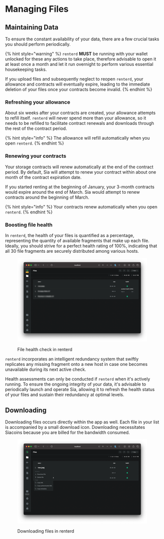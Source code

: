 # Managing Files

## Maintaining Data

To ensure the constant availability of your data, there are a few crucial tasks you should perform periodically.&#x20;

{% hint style="warning" %}
`renterd` **MUST** be running with your wallet unlocked for these any actions to take place, therefore advisable to open it at least once a month and let it run overnight to perform various essential housekeeping tasks.&#x20;

If you upload files and subsequently neglect to reopen `renterd`, your allowance and contracts will eventually expire, leading to the immediate deletion of your files once your contracts become invalid.
{% endhint %}

### **Refreshing your allowance**

About six weeks after your contracts are created, your allowance attempts to refill itself. `renterd` will never spend more than your allowance, so it needs to be refilled to facilitate contract renewals and downloads through the rest of the contract period.&#x20;

{% hint style="info" %}
The allowance will refill automatically when you open `renterd`.
{% endhint %}

### **Renewing your contracts**

Your storage contracts will renew automatically at the end of the contract period. By default, Sia will attempt to renew your contract within about one month of the contract expiration date.&#x20;

If you started renting at the beginning of January, your 3-month contracts would expire around the end of March. Sia would attempt to renew contracts around the beginning of March.&#x20;

{% hint style="info" %}
Your contracts renew automatically when you open `renterd`.
{% endhint %}

### **Boosting file health**

In `renterd`, the health of your files is quantified as a percentage, representing the quantity of available fragments that make up each file. Ideally, you should strive for a perfect health rating of 100%, indicating that all 30 file fragments are securely distributed among various hosts.

<figure><img src="../.gitbook/assets/renter_7.png" alt=""><figcaption><p>File health check in renterd</p></figcaption></figure>

`renterd` incorporates an intelligent redundancy system that swiftly replicates any missing fragment onto a new host in case one becomes unavailable during its next active check.

Health assessments can only be conducted if `renterd` when it's actively running. To ensure the ongoing integrity of your data, it's advisable to periodically launch and operate Sia, allowing it to refresh the health status of your files and sustain their redundancy at optimal levels.

## Downloading

Downloading files occurs directly within the app as well. Each file in your list is accompanied by a small download icon. Downloading necessitates Siacoins because you are billed for the bandwidth consumed.

<figure><img src="../.gitbook/assets/renterd_8.png" alt=""><figcaption><p>Downloading files in renterd</p></figcaption></figure>

